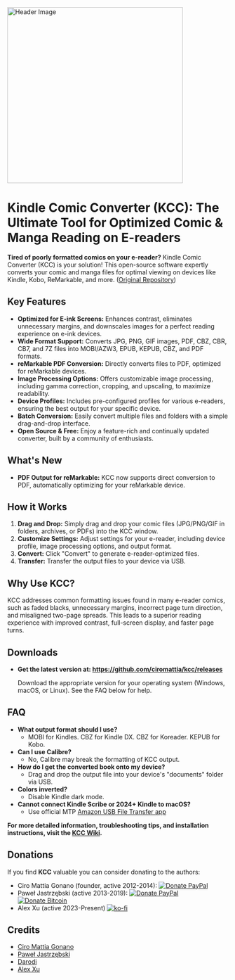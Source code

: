 <img src="header.jpg" alt="Header Image" width="400">

# Kindle Comic Converter (KCC): The Ultimate Tool for Optimized Comic & Manga Reading on E-readers

**Tired of poorly formatted comics on your e-reader?** Kindle Comic Converter (KCC) is your solution! This open-source software expertly converts your comic and manga files for optimal viewing on devices like Kindle, Kobo, ReMarkable, and more. ([Original Repository](https://github.com/ciromattia/kcc))

## Key Features

*   **Optimized for E-ink Screens:**  Enhances contrast, eliminates unnecessary margins, and downscales images for a perfect reading experience on e-ink devices.
*   **Wide Format Support:** Converts JPG, PNG, GIF images, PDF, CBZ, CBR, CB7, and 7Z files into MOBI/AZW3, EPUB, KEPUB, CBZ, and PDF formats.
*   **reMarkable PDF Conversion:**  Directly converts files to PDF, optimized for reMarkable devices.
*   **Image Processing Options:** Offers customizable image processing, including gamma correction, cropping, and upscaling, to maximize readability.
*   **Device Profiles:**  Includes pre-configured profiles for various e-readers, ensuring the best output for your specific device.
*   **Batch Conversion:** Easily convert multiple files and folders with a simple drag-and-drop interface.
*   **Open Source & Free:** Enjoy a feature-rich and continually updated converter, built by a community of enthusiasts.

## What's New

*   **PDF Output for reMarkable:** KCC now supports direct conversion to PDF, automatically optimizing for your reMarkable device.

## How it Works

1.  **Drag and Drop:** Simply drag and drop your comic files (JPG/PNG/GIF in folders, archives, or PDFs) into the KCC window.
2.  **Customize Settings:** Adjust settings for your e-reader, including device profile, image processing options, and output format.
3.  **Convert:** Click "Convert" to generate e-reader-optimized files.
4.  **Transfer:**  Transfer the output files to your device via USB.

## Why Use KCC?

KCC addresses common formatting issues found in many e-reader comics, such as faded blacks, unnecessary margins, incorrect page turn direction, and misaligned two-page spreads. This leads to a superior reading experience with improved contrast, full-screen display, and faster page turns.

## Downloads

*   **Get the latest version at: https://github.com/ciromattia/kcc/releases**

    Download the appropriate version for your operating system (Windows, macOS, or Linux).  See the FAQ below for help.

## FAQ

*   **What output format should I use?**
    *   MOBI for Kindles. CBZ for Kindle DX. CBZ for Koreader. KEPUB for Kobo.
*   **Can I use Calibre?**
    *   No, Calibre may break the formatting of KCC output.
*   **How do I get the converted book onto my device?**
    *   Drag and drop the output file into your device's "documents" folder via USB.
*   **Colors inverted?**
    *   Disable Kindle dark mode.
*   **Cannot connect Kindle Scribe or 2024+ Kindle to macOS?**
    *   Use official MTP [Amazon USB File Transfer app](https://www.amazon.com/gp/help/customer/display.html/ref=hp_Connect_USB_MTP?nodeId=TCUBEdEkbIhK07ysFu)

**For more detailed information, troubleshooting tips, and installation instructions, visit the [KCC Wiki](https://github.com/ciromattia/kcc/wiki/).**

## Donations
If you find **KCC** valuable you can consider donating to the authors:
*   Ciro Mattia Gonano (founder, active 2012-2014):
    [![Donate PayPal](https://img.shields.io/badge/Donate-PayPal-green.svg)](https://www.paypal.com/cgi-bin/webscr?cmd=_s-xclick&hosted_button_id=D8WNYNPBGDAS2)
*   Paweł Jastrzębski (active 2013-2019):
    [![Donate PayPal](https://img.shields.io/badge/Donate-PayPal-green.svg)](https://www.paypal.com/cgi-bin/webscr?cmd=_s-xclick&hosted_button_id=YTTJ4LK2JDHPS)
    [![Donate Bitcoin](https://img.shields.io/badge/Donate-Bitcoin-green.svg)](https://jastrzeb.ski/donate/)
*   Alex Xu (active 2023-Present)
    [![ko-fi](https://ko-fi.com/img/githubbutton_sm.svg)](https://ko-fi.com/Q5Q41BW8HS)

## Credits

*   [Ciro Mattia Gonano](http://github.com/ciromattia)
*   [Paweł Jastrzębski](http://github.com/AcidWeb)
*   [Darodi](http://github.com/darodi)
*   [Alex Xu](http://github.com/axu2)